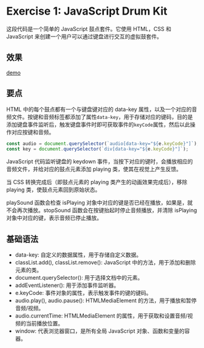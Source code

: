 ﻿# Exercise 1: JavaScript Drum Kit
这段代码是一个简单的 JavaScript 鼓点套件。它使用 HTML，CSS 和 JavaScript 来创建一个用户可以通过键盘进行交互的虚拟鼓套件。
## 效果
[demo](https://Aries-0331.github.com/JavaScript30/blob/main/01%20-%20JavaScript%20Drum%20Kit/index.html)

## 要点
HTML 中的每个鼓点都有一个与键盘键对应的 data-key 属性，以及一个对应的音频文件。按键和音频标签都添加了属性`data-key`，用于存储对应的键码，目的是添加键盘事件监听后，触发键盘事件时即可获取事件的`keyCode`属性，然后以此操作对应按键和音频。
```javascript
const audio = document.querySelector(`audio[data-key="${e.keyCode}"]`);
const key = document.querySelector(`div[data-key="${e.keyCode}"]`);
```

JavaScript 代码监听键盘的 keydown 事件，当按下对应的键时，会播放相应的音频文件，并给对应的鼓点元素添加 playing 类，使其在视觉上产生反馈。

当 CSS 转换完成后（即鼓点元素的 playing 类产生的动画效果完成后），移除 playing 类，使鼓点元素回到原始状态。

playSound 函数会检查 isPlaying 对象中对应的键是否已经在播放，如果是，就不会再次播放。stopSound 函数会在按键抬起时停止音频播放，并清除 isPlaying 对象中对应的键，表示音频已停止播放。

## 基础语法

- data-key: 自定义的数据属性，用于存储自定义数据。
- classList.add(), classList.remove(): JavaScript 中的方法，用于添加和删除元素的类。
- document.querySelector(): 用于选择文档中的元素。
- addEventListener(): 用于添加事件监听器。
- e.keyCode: 事件对象的属性，表示触发事件的键的键码。
- audio.play(), audio.pause(): HTMLMediaElement 的方法，用于播放和暂停音频/视频。
- audio.currentTime: HTMLMediaElement 的属性，用于获取和设置音频/视频的当前播放位置。
- window: 代表浏览器窗口，是所有全局 JavaScript 对象、函数和变量的容器。